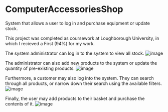 # ComputerAccessoriesShop
System that allows a user to log in and purchase equipment or update stock. 

This project was completed as coursework at Loughborough University, in which I recieved a First (94%) for my work.

The system administrator can log in to the system to view all stock.
![image](https://user-images.githubusercontent.com/109162139/184626339-09319e70-2eea-4c19-a781-85bfcd92001f.png)

The administrator can also add new products to the system or update the quantity of pre-existing products.
![image](https://user-images.githubusercontent.com/109162139/184626736-8086dfaf-3800-4a39-92e5-13ceebf658bc.png)

Furthermore, a customer may also log into the system. They can search through all products, or narrow down their search using the available filters.
![image](https://user-images.githubusercontent.com/109162139/184627246-4d93d982-0085-440e-9af3-c3952855a3f3.png)

Finally, the user may add products to their basket and purchase the contents of it.
![image](https://user-images.githubusercontent.com/109162139/184627435-59decf3a-c8e4-4913-941c-bab8375b10e0.png)
